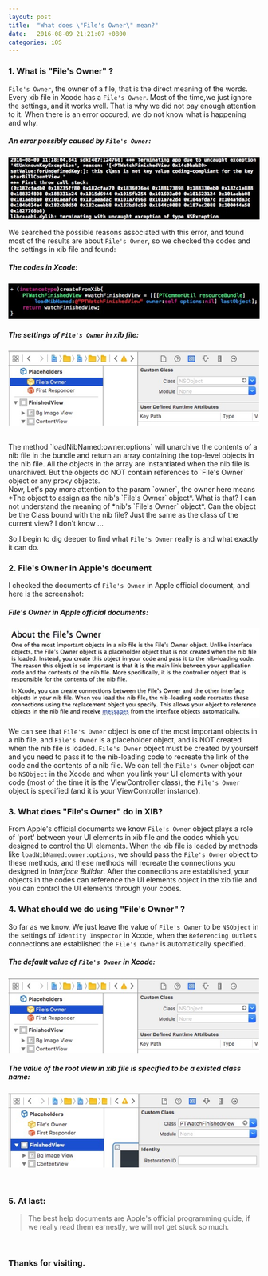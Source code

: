 ```yaml
---
layout: post
title:  "What does \"File's Owner\" mean?"
date:   2016-08-09 21:21:07 +0800
categories: iOS
---
```


### 1. What is "File's Owner" ?

`File's Owner`, the owner of a file, that is the direct meaning of the words. Every xib file in Xcode has a `File's Owner`. Most of the time,we just ignore the settings, and it works well. That is why we did not pay enough attention to it. When there is an error occured, we do not know what is happening and why.

##### An error possibly caused by `File's Owner`:

![](/images/201608-files-owner/files-owner-issue.png)

We searched the possible reasons associated with this error, and found most of the results are about `File's Owner`, so we checked the codes and the settings in xib file and found:

##### The codes in Xcode:

![](/images/201608-files-owner/files-owner-issue-create-from-nib.png)

##### The settings of `File's Owner` in xib file:

![](/images/201608-files-owner/files-owner-issue-nib-setting.png)

<br/>
The method `loadNibNamed:owner:options` will unarchive the contents of a nib file in the bundle and return an array containing the top-level objects in the nib file. All the objects in the array are instantiated when the nib file is unarchived. But the objects do NOT contain references to `File's Owner` object or any proxy objects.
<br/>
Now, Let's pay more attention to the param `owner`, the owner here means *The object to assign as the nib's `File's Owner` object*. What is that? I can not understand the meaning of *nib's `File's Owner` object*. Can the object be the Class bound with the nib file? Just the same as the class of the current view? I don't know ...

So,I begin to dig deeper to find what `File's Owner` really is and what exactly it can do.

### 2. File's Owner in Apple's document

I checked the documents of `File's Owner` in Apple official document, and here is the screenshot:

##### File's Owner in Apple official documents:

![](/images/201608-files-owner/apples-files-owner.png)

We can see that `File's Owner` object is one of the most important objects in a nib file, and `File's Owner` is a placeholder object, and is NOT created when the nib file is loaded. `File's Owner` object must be created by yourself and you need to pass it to the nib-loading code to recreate the link of the code and the contents of a nib file. We can tell the `File's Owner` object can be `NSObject` in the Xcode and when you link your UI elements with your code (most of the time it is the ViewController class), the `File's Owner` object is specified (and it is your ViewController instance).

### 3. What does "File's Owner" do in XIB?

From Apple's official documents we know `File's Owner` object plays a role of 'port' between your UI elements in xib file and the codes which you designed to control the UI elements. When the xib file is loaded by methods like `loadNibNamed:owner:options`, we should pass the `File's Owner` object to these methods, and these methods will recreate the connections you designed in *Interface Builder*. After the connections are established, your objects in the codes can reference the UI elements object in the xib file and you can control the UI elements through your codes.

### 4. What should we do using "File's Owner" ?

So far as we know, We just leave the value of `File's Owner` to be `NSObject` in the settings of `Identity Inspector` in Xcode, when the `Referencing Outlets` connections are established the `File's Owner` is automatically specified.

##### The default value of `File's Owner` in Xcode:

![](/images/201608-files-owner/files-owner-issue-nib-setting.png)

##### The value of the root view in xib file is specified to be a existed class name:

![](/images/201608-files-owner/files-owner-issue-nib-setting-2.png)

<br/>

### 5. At last:

> The best help documents are Apple's official programming guide, if we really read them earnestly, we will not get stuck so much.

<br/>

### Thanks for visiting.
